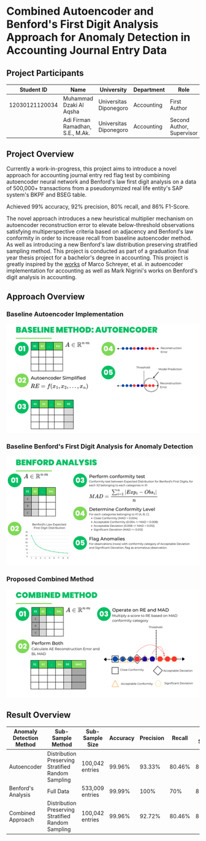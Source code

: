 # Combined Autoencoder and Benford's First Digit Analysis Approach for Anomaly Detection in Accounting Journal Entry Data

## Project Participants
| Student ID     | Name                             | University                         | Department | Role                      |
|----------------|--------------------------------- |------------------------------------|------------| ------------------------- |
| 12030121120034 | Muhammad Dzaki Al Aqsha          | Universitas Diponegoro             | Accounting | First Author              |
|                | Adi Firman Ramadhan, S.E., M.Ak. | Universitas Diponegoro             | Accounting | Second Author, Supervisor |

## Project Overview
Currently a work-in-progress, this project aims to introduce a novel approach for accounting journal entry red flag test by combining autoencoder neural network and Benford's law first digit analysis on a data of 500,000+ transactions from a pseudonymized real life entity's SAP system's BKPF and BSEG table. 

Achieved 99% accuracy, 92% precision, 80% recall, and 86% F1-Score. 

The novel approach introduces a new heuristical multiplier mechanism on autoencoder reconstruction error to elevate below-threshold observations satisfying multiperspective criteria based on adjacency and Benford's law conformity in order to increase recall from baseline autoencoder method. As well as introducing a new Benford's law distribution preserving stratified sampling method. This project is conducted as part of a graduation final year thesis project for a bachelor's degree in accounting. This project is greatly inspired by the [works](https://github.com/GitiHubi/deepAI) of Marco Schreyer, et al. in autoencoder implementation for accounting as well as Mark Nigrini's works on Benford's digit analysis in accounting.

## Approach Overview
### Baseline Autoencoder Implementation
![Baseline Implementation](images/Skripsi_Viz_1.png)

### Baseline Benford's First Digit Analysis for Anomaly Detection
![Baseline Implementation](images/Skripsi_Viz_2.png)

### Proposed Combined Method
![Proposed Method](images/Skripsi_Viz_3.png)

## Result Overview
| Anomaly Detection Method | Sub-Sample Method | Sub-Sample Size | Accuracy | Precision | Recall | F1-Score |
| ------------------------ | ----------------- | --------------- | ----------- | ----------- | ----------- | ----------- |
| Autoencoder | Distribution Preserving Stratified Random Sampling | 100,042 entries | 99.96% | 93.33% | 80.46% | 86.42% |
| Benford's Analysis | Full Data | 533,009 entries | 99.99% | 100% | 70% | 82.35% |
| Combined Approach | Distribution Preserving Stratified Random Sampling | 100,042 entries | 99.96% | 92.72% | 80.46% | 86.15% |
